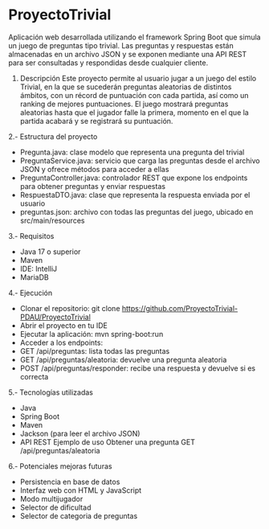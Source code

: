 # ProyectoTrivial

Aplicación web desarrollada utilizando el framework Spring Boot que simula un juego de preguntas tipo trivial. Las preguntas y respuestas están almacenadas en un archivo JSON y se exponen mediante una API REST para ser consultadas y respondidas desde cualquier cliente.


1. Descripción
Este proyecto permite al usuario jugar a un juego del estilo Trivial, en la que se sucederán preguntas aleatorias de distintos ámbitos, con un récord de puntuación con cada partida, así como un ranking de mejores puntuaciones. El juego mostrará preguntas aleatorias hasta que el jugador falle la primera, momento en el que la partida acabará y se registrará su puntuación.

2.- Estructura del proyecto
- Pregunta.java: clase modelo que representa una pregunta del trivial
- PreguntaService.java: servicio que carga las preguntas desde el archivo JSON y ofrece métodos para acceder a ellas
- PreguntaController.java: controlador REST que expone los endpoints para obtener preguntas y enviar respuestas
- RespuestaDTO.java: clase que representa la respuesta enviada por el usuario
- preguntas.json: archivo con todas las preguntas del juego, ubicado en src/main/resources

3.- Requisitos
- Java 17 o superior
- Maven
- IDE: IntelliJ
- MariaDB
  
4.- Ejecución
- Clonar el repositorio:
git clone https://github.com/ProyectoTrivial-PDAU/ProyectoTrivial
- Abrir el proyecto en tu IDE
- Ejecutar la aplicación:
mvn spring-boot:run
- Acceder a los endpoints:
- GET /api/preguntas: lista todas las preguntas
- GET /api/preguntas/aleatoria: devuelve una pregunta aleatoria
- POST /api/preguntas/responder: recibe una respuesta y devuelve si es correcta

5.- Tecnologías utilizadas
- Java
- Spring Boot
- Maven
- Jackson (para leer el archivo JSON)
- API REST
Ejemplo de uso
Obtener una pregunta
GET /api/preguntas/aleatoria

6.- Potenciales mejoras futuras
- Persistencia en base de datos
- Interfaz web con HTML y JavaScript
- Modo multijugador
- Selector de dificultad
- Selector de categoria de preguntas
